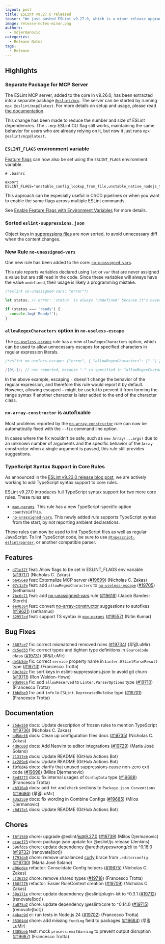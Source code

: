 ```yaml
---
layout: post
title: ESLint v9.27.0 released
teaser: "We just pushed ESLint v9.27.0, which is a minor release upgrade of ESLint. This release adds some new features and fixes several bugs found in the previous release."
image: release-notes-minor.png
authors:
  - mdjermanovic
categories:
  - Release Notes
tags:
  - Release
---
```



## Highlights

### Separate Package for MCP Server

The ESLint MCP server, added to the core in v9.26.0, has been extracted into a separate package [`@eslint/mcp`](https://www.npmjs.com/package/@eslint/mcp). The server can be started by running `npx @eslint/mcp@latest`. For more details on setup and usage, please read [the documentation](/docs/latest/use/mcp).

This change has been made to reduce the number and size of ESLint dependencies. The `--mcp` ESLint CLI flag still works, maintaining the same behavior for users who are already relying on it, but now it just runs `npx @eslint/mcp@latest`.

### `ESLINT_FLAGS` environment variable

[Feature flags](/docs/latest/flags/) can now also be set using the `ESLINT_FLAGS` environment variable.

```shell
# .bashrc

export ESLINT_FLAGS="unstable_config_lookup_from_file,unstable_native_nodejs_ts_config"
```

This approach can be especially useful in CI/CD pipelines or when you want to enable the same flags across multiple ESLint commands.

See [Enable Feature Flags with Environment Variables](/docs/latest/flags/#enable-feature-flags-with-environment-variables) for more details.

### Sorted `eslint-suppressions.json`

Object keys in [suppressions files](/docs/latest/use/suppressions#suppressions-file) are now sorted, to avoid unnecessary diff when the content changes.

### New Rule `no-unassigned-vars`

One new rule has been added to the core: [`no-unassigned-vars`](/docs/latest/rules/no-unassigned-vars).

This rule reports variables declared using `let` or `var` that are never assigned a value but are still read in the code. Since these variables will always have the value `undefined`, their usage is likely a programming mistake.

```js
/*eslint no-unassigned-vars: "error"*/

let status; // error: 'status' is always 'undefined' because it's never assigned.

if (status === 'ready') {
  console.log('Ready!');
}
```

### `allowRegexCharacters` option in `no-useless-escape`

The [`no-useless-escape`](/docs/latest/rules/no-useless-escape) rule has a new `allowRegexCharacters` option, which can be used to allow unnecessary escapes for specified characters in regular expression literals.

```js
/*eslint no-useless-escape: ["error", { "allowRegexCharacters": ["-"] }]*/

/[0\-]/; // not reported, because "-" is specified in "allowRegexCharacters"
```

In the above example, escaping `-` doesn't change the behavior of the regular expression, and therefore this rule would report it by default. However, allowing escaped `-` might be useful to prevent it from forming the range syntax if another character is later added to the end of the character class.

### `no-array-constructor` is autofixable

Most problems reported by the [`no-array-constructor`](/docs/latest/rules/no-array-constructor) rule can now be automatically fixed with the `--fix` command line option.

In cases where the fix wouldn't be safe, such as `new Array(...args)` due to an unknown number of arguments and the specific behavior of the `Array` constructor when a single argument is passed, this rule still provides suggestions.

### TypeScript Syntax Support in Core Rules

As announced in the [ESLint v9.23.0 release blog post](/blog/2025/03/eslint-v9.23.0-released/), we are actively working to add TypeScript syntax support to core rules.

ESLint v9.27.0 introduces full TypeScript syntax support for two more core rules. These rules are:

* [`max-params`](/docs/latest/rules/max-params). This rule has a new TypeScript-specific option `countVoidThis`.
* [`no-unassigned-vars`](/docs/latest/rules/no-unassigned-vars). This newly added rule supports TypeScript syntax from the start, by not reporting ambient declarations.

These rules can now be used to lint TypeScript files as well as regular JavaScript.
To lint TypeScript code, be sure to use [`@typescript-eslint/parser`](https://typescript-eslint.io/packages/parser/), or another compatible parser.





## Features


* [`d71e37f`](https://github.com/eslint/eslint/commit/d71e37f450f4ae115ec394615e21523685f0d370) feat: Allow flags to be set in ESLINT_FLAGS env variable ([#19717](https://github.com/eslint/eslint/issues/19717)) (Nicholas C. Zakas)
* [`ba456e0`](https://github.com/eslint/eslint/commit/ba456e000e104fd7f2dbd27eebbd4f35e6c18934) feat: Externalize MCP server ([#19699](https://github.com/eslint/eslint/issues/19699)) (Nicholas C. Zakas)
* [`07c1a7e`](https://github.com/eslint/eslint/commit/07c1a7e839ec61bd706c651428606ea5955b2bb0) feat: add `allowRegexCharacters` to [`no-useless-escape`](/docs/rules/no-useless-escape) ([#19705](https://github.com/eslint/eslint/issues/19705)) (sethamus)
* [`7bc6c71`](https://github.com/eslint/eslint/commit/7bc6c71ca350fa37531291e1d704be6ed408c5dc) feat: add [no-unassigned-vars](/docs/rules/no-unassigned-vars) rule ([#19618](https://github.com/eslint/eslint/issues/19618)) (Jacob Bandes-Storch)
* [`ee40364`](https://github.com/eslint/eslint/commit/ee4036429758cdaf7f77c52f1c2b74b5a2bb7b66) feat: convert [no-array-constructor](/docs/rules/no-array-constructor) suggestions to autofixes ([#19621](https://github.com/eslint/eslint/issues/19621)) (sethamus)
* [`32957cd`](https://github.com/eslint/eslint/commit/32957cde72196c7e41741db311786d881c1613a1) feat: support TS syntax in [`max-params`](/docs/rules/max-params) ([#19557](https://github.com/eslint/eslint/issues/19557)) (Nitin Kumar)






## Bug Fixes


* [`5687ce7`](https://github.com/eslint/eslint/commit/5687ce7055d30e2d5ef800b3d5c3096c3fc42c0e) fix: correct mismatched removed rules ([#19734](https://github.com/eslint/eslint/issues/19734)) (루밀LuMir)
* [`dc5ed33`](https://github.com/eslint/eslint/commit/dc5ed337fd18cb59801e4afaf394f6b84057b601) fix: correct types and tighten type definitions in `SourceCode` class ([#19731](https://github.com/eslint/eslint/issues/19731)) (루밀LuMir)
* [`de1b5de`](https://github.com/eslint/eslint/commit/de1b5deba069f770140f3a7dba2702c1016dcc2a) fix: correct `service` property name in `Linter.ESLintParseResult` type ([#19713](https://github.com/eslint/eslint/issues/19713)) (Francesco Trotta)
* [`60c3e2c`](https://github.com/eslint/eslint/commit/60c3e2cf9256f3676b7934e26ff178aaf19c9e97) fix: sort keys in eslint-suppressions.json to avoid git churn ([#19711](https://github.com/eslint/eslint/issues/19711)) (Ron Waldon-Howe)
* [`9da90ca`](https://github.com/eslint/eslint/commit/9da90ca3c163adb23a9cc52421f59dedfce34fc9) fix: add `allowReserved` to `Linter.ParserOptions` type ([#19710](https://github.com/eslint/eslint/issues/19710)) (Francesco Trotta)
* [`fbb8be9`](https://github.com/eslint/eslint/commit/fbb8be9256dc7613fa0b87e87974714284b78a94) fix: add `info` to `ESLint.DeprecatedRuleUse` type ([#19701](https://github.com/eslint/eslint/issues/19701)) (Francesco Trotta)




## Documentation


* [`25de550`](https://github.com/eslint/eslint/commit/25de55055d420d7c8b794ae5fdaeb67947c613d9) docs: Update description of frozen rules to mention TypeScript ([#19736](https://github.com/eslint/eslint/issues/19736)) (Nicholas C. Zakas)
* [`bd5def6`](https://github.com/eslint/eslint/commit/bd5def66d1a3f9bad7da3547b5dff6003e67d9d3) docs: Clean up configuration files docs ([#19735](https://github.com/eslint/eslint/issues/19735)) (Nicholas C. Zakas)
* [`4d0c60d`](https://github.com/eslint/eslint/commit/4d0c60d0738cb32c12e4ea132caa6fab6d5ed0a7) docs: Add Neovim to editor integrations ([#19729](https://github.com/eslint/eslint/issues/19729)) (Maria José Solano)
* [`71317eb`](https://github.com/eslint/eslint/commit/71317ebeaf1c542114e4fcda99ee26115d8e4a27) docs: Update README (GitHub Actions Bot)
* [`4c289e6`](https://github.com/eslint/eslint/commit/4c289e685e6cf87331f4b1e6afe34a4feb8e6cc8) docs: Update README (GitHub Actions Bot)
* [`f0f0d46`](https://github.com/eslint/eslint/commit/f0f0d46ab2f87e439642abd84b6948b447b66349) docs: clarify that unused suppressions cause non-zero exit code ([#19698](https://github.com/eslint/eslint/issues/19698)) (Milos Djermanovic)
* [`8ed3273`](https://github.com/eslint/eslint/commit/8ed32734cc22988173f99fd0703d50f94c60feb8) docs: fix internal usages of `ConfigData` type ([#19688](https://github.com/eslint/eslint/issues/19688)) (Francesco Trotta)
* [`eb316a8`](https://github.com/eslint/eslint/commit/eb316a83a49347ab47ae965ff95f81dd620d074c) docs: add `fmt` and `check` sections to `Package.json Conventions` ([#19686](https://github.com/eslint/eslint/issues/19686)) (루밀LuMir)
* [`a3a2559`](https://github.com/eslint/eslint/commit/a3a255924866b94ef8d604e91636547600edec56) docs: fix wording in Combine Configs ([#19685](https://github.com/eslint/eslint/issues/19685)) (Milos Djermanovic)
* [`c8d17e1`](https://github.com/eslint/eslint/commit/c8d17e11dc63909e693eaed5b5ccc50e698ac3b3) docs: Update README (GitHub Actions Bot)








## Chores


* [`f8f1560`](https://github.com/eslint/eslint/commit/f8f1560de633aaf24a7099f89cbbfed12a762a32) chore: upgrade @eslint/js@9.27.0 ([#19739](https://github.com/eslint/eslint/issues/19739)) (Milos Djermanovic)
* [`ecaef73`](https://github.com/eslint/eslint/commit/ecaef7351f9f3220aa57409bf98db3e55b07a02a) chore: package.json update for @eslint/js release (Jenkins)
* [`596fdc6`](https://github.com/eslint/eslint/commit/596fdc62047dff863e990c3246b32da97ae9a14e) chore: update dependency @arethetypeswrong/cli to ^0.18.0 ([#19732](https://github.com/eslint/eslint/issues/19732)) (renovate[bot])
* [`f791da0`](https://github.com/eslint/eslint/commit/f791da040189ada1b1ec15856557b939ffcd978b) chore: remove unbalanced [curly](/docs/rules/curly) brace from `.editorconfig` ([#19730](https://github.com/eslint/eslint/issues/19730)) (Maria José Solano)
* [`e86edee`](https://github.com/eslint/eslint/commit/e86edee0918107e4e41e908fe59c937b83f00d4e) refactor: Consolidate Config helpers ([#19675](https://github.com/eslint/eslint/issues/19675)) (Nicholas C. Zakas)
* [`cf36352`](https://github.com/eslint/eslint/commit/cf3635299e09570b7472286f25dacd8ab24e0517) chore: remove shared types ([#19718](https://github.com/eslint/eslint/issues/19718)) (Francesco Trotta)
* [`f60f276`](https://github.com/eslint/eslint/commit/f60f2764971a33e252be13e560dccf21f554dbf1) refactor: Easier RuleContext creation ([#19709](https://github.com/eslint/eslint/issues/19709)) (Nicholas C. Zakas)
* [`58a171e`](https://github.com/eslint/eslint/commit/58a171e8f0dcc1e599ac22bf8c386abacdbee424) chore: update dependency @eslint/plugin-kit to ^0.3.1 ([#19712](https://github.com/eslint/eslint/issues/19712)) (renovate[bot])
* [`3a075a2`](https://github.com/eslint/eslint/commit/3a075a29cfb43ef08711c2e433fb6f218855886d) chore: update dependency @eslint/core to ^0.14.0 ([#19715](https://github.com/eslint/eslint/issues/19715)) (renovate[bot])
* [`44bac9d`](https://github.com/eslint/eslint/commit/44bac9d15c4e0ca099d0b0d85e601f3b55d4e167) ci: run tests in Node.js 24 ([#19702](https://github.com/eslint/eslint/issues/19702)) (Francesco Trotta)
* [`35304dd`](https://github.com/eslint/eslint/commit/35304dd2b0d8a4b640b9a25ae27ebdcb5e124cde) chore: add missing `funding` field to packages ([#19684](https://github.com/eslint/eslint/issues/19684)) (루밀LuMir)
* [`f305beb`](https://github.com/eslint/eslint/commit/f305beb82c51215ad48c5c860f02be1b34bcce32) test: mock `process.emitWarning` to prevent output disruption ([#19687](https://github.com/eslint/eslint/issues/19687)) (Francesco Trotta)


